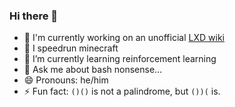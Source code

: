 ### Hi there 👋

- 🚀 I'm currently working on an unofficial [LXD wiki](https://lxd.younishd.fr)
- 🏃 I speedrun minecraft
- 🌱 I’m currently learning reinforcement learning
- 💬 Ask me about bash nonsense…
- 😄 Pronouns: he/him
- ⚡ Fun fact: `()()` is not a palindrome, but `())(` is.
